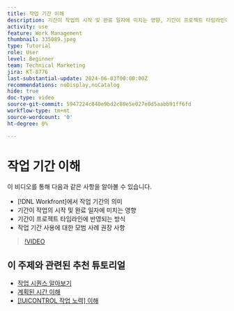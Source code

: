```yaml
---
title: 작업 기간 이해
description: 기간이 작업의 시작 및 완료 일자에 미치는 영향, 기간이 프로젝트 타임라인에 미치는 영향, 작업 기간 사용에 대한 몇 가지 모범 사례에 대해 알아봅니다.
activity: use
feature: Work Management
thumbnail: 335089.jpeg
type: Tutorial
role: User
level: Beginner
team: Technical Marketing
jira: KT-8776
last-substantial-update: 2024-06-03T00:00:00Z
recommendations: noDisplay,noCatalog
hide: true
doc-type: video
source-git-commit: 5947224c840e9bd2c80e5e027e0d5aabb91ff6fd
workflow-type: tm+mt
source-wordcount: '0'
ht-degree: 0%

---
```


# 작업 기간 이해

이 비디오를 통해 다음과 같은 사항을 알아볼 수 있습니다.

* [!DNL Workfront]에서 작업 기간의 의미
* 기간이 작업의 시작 및 완료 일자에 미치는 영향
* 기간이 프로젝트 타임라인에 반영되는 방식
* 작업 기간 사용에 대한 모범 사례 권장 사항

>[!VIDEO](https://video.tv.adobe.com/v/335089/?quality=12&learn=on)

## 이 주제와 관련된 추천 튜토리얼

* [작업 시퀀스 알아보기](/help/manage-work/tasks/learn-to-sequence-tasks.md)
* [계획된 시간 이해](/help/manage-work/tasks/understand-planned-hours.md)
* [[!UICONTROL 작업 노력] 이해](/help/manage-work/tasks/understand-work-effort.md)

